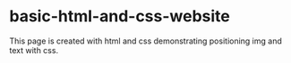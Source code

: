 # basic-html-and-css-website

This page is created with html and css demonstrating positioning img and text with css. 
